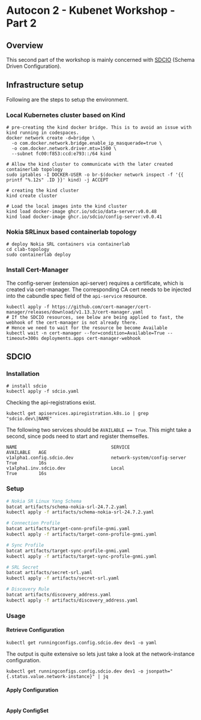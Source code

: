 # Autocon 2 - Kubenet Workshop - Part 2

## Overview
This second part of the workshop is mainly concerned with [SDCIO](https://docs.sdcio.dev/) (Schema Driven Configuration).

## Infrastructure setup

Following are the steps to setup the environment.

### Local Kubernetes cluster based on Kind

```shell
# pre-creating the kind docker bridge. This is to avoid an issue with kind running in codespaces. 
docker network create -d=bridge \
  -o com.docker.network.bridge.enable_ip_masquerade=true \
  -o com.docker.network.driver.mtu=1500 \
  --subnet fc00:f853:ccd:e793::/64 kind

# Allow the kind cluster to communicate with the later created containerlab topology
sudo iptables -I DOCKER-USER -o br-$(docker network inspect -f '{{ printf "%.12s" .ID }}' kind) -j ACCEPT

# creating the kind cluster
kind create cluster
```

```shell
# Load the local images into the kind cluster
kind load docker-image ghcr.io/sdcio/data-server:v0.0.48
kind load docker-image ghcr.io/sdcio/config-server:v0.0.41
```

### Nokia SRLinux based containerlab topology

```shell
# deploy Nokia SRL containers via containerlab
cd clab-topology
sudo containerlab deploy
```

### Install Cert-Manager

The config-server (extension api-server) requires a certificate, which is created via cert-manager. The corresponding CA cert needs to be injected into the cabundle spec field of the `api-service` resource.

```shell
kubectl apply -f https://github.com/cert-manager/cert-manager/releases/download/v1.13.3/cert-manager.yaml
# If the SDCIO resources, see below are being applied to fast, the webhook of the cert-manager is not already there.
# Hence we need to wait for the resource be become Available
kubectl wait -n cert-manager --for=condition=Available=True --timeout=300s deployments.apps cert-manager-webhook
```

## SDCIO

### Installation

```shell
# install sdcio
kubectl apply -f sdcio.yaml
```

Checking the api-registrations exist.

```shell
kubectl get apiservices.apiregistration.k8s.io | grep "sdcio.dev\|NAME"
```

The following two services should be `AVAILABLE == True`. This might take a second, since pods need to start and register themselfes.

```shell
NAME                                   SERVICE                        AVAILABLE   AGE
v1alpha1.config.sdcio.dev              network-system/config-server   True        16s
v1alpha1.inv.sdcio.dev                 Local                          True        16s
```

### Setup

```bash
# Nokia SR Linux Yang Schema
batcat artifacts/schema-nokia-srl-24.7.2.yaml
kubectl apply -f artifacts/schema-nokia-srl-24.7.2.yaml

# Connection Profile
batcat artifacts/target-conn-profile-gnmi.yaml
kubectl apply -f artifacts/target-conn-profile-gnmi.yaml

# Sync Profile
batcat artifacts/target-sync-profile-gnmi.yaml
kubectl apply -f artifacts/target-sync-profile-gnmi.yaml

# SRL Secret
batcat artifacts/secret-srl.yaml
kubectl apply -f artifacts/secret-srl.yaml

# Discovery Rule
batcat artifacts/discovery_address.yaml
kubectl apply -f artifacts/discovery_address.yaml
```

### Usage

#### Retrieve Configuration

```shell
kubectl get runningconfigs.config.sdcio.dev dev1 -o yaml
```

The output is quite extensive so lets just take a look at the network-instance configuration.

```shell
kubectl get runningconfigs.config.sdcio.dev dev1 -o jsonpath="{.status.value.network-instance}" | jq
```

#### Apply Configuration

```shell
```

#### Apply ConfigSet

```shell
```